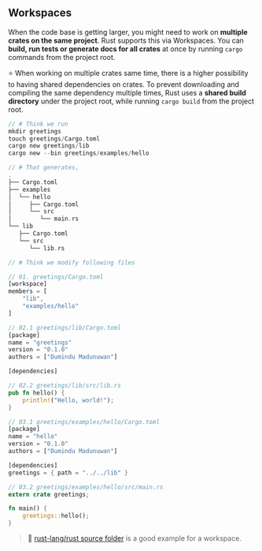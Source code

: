Workspaces
---

When the code base is getting larger, you might need to work on **multiple crates on the same project**. Rust supports this via Workspaces. You can **build, run tests or generate docs for all crates** at once by running `cargo` commands from the project root.

⭐️ When working on multiple crates same time, there is a higher possibility to having shared dependencies on crates. To prevent downloading and compiling the same dependency multiple times, Rust uses a **shared build directory** under the project root, while running `cargo build` from the project root.

```rust
// # Think we run
mkdir greetings
touch greetings/Cargo.toml
cargo new greetings/lib
cargo new --bin greetings/examples/hello

// # That generates,
.
├── Cargo.toml
├── examples
│  └── hello
│     ├── Cargo.toml
│     └── src
│        └── main.rs
└── lib
   ├── Cargo.toml
   └── src
      └── lib.rs

// # Think we modify following files

// 01. greetings/Cargo.toml
[workspace]
members = [
    "lib",
    "examples/hello"
]

// 02.1 greetings/lib/Cargo.toml
[package]
name = "greetings"
version = "0.1.0"
authors = ["Dumindu Madunuwan"]

[dependencies]

// 02.2 greetings/lib/src/lib.rs
pub fn hello() {
    println!("Hello, world!");
}

// 03.1 greetings/examples/hello/Cargo.toml
[package]
name = "hello"
version = "0.1.0"
authors = ["Dumindu Madunuwan"]

[dependencies]
greetings = { path = "../../lib" }

// 03.2 greetings/examples/hello/src/main.rs
extern crate greetings;

fn main() {
    greetings::hello();
}
```

> 🔎 [rust-lang/rust source folder](https://github.com/rust-lang/rust/tree/master/src) is a good example for a workspace.